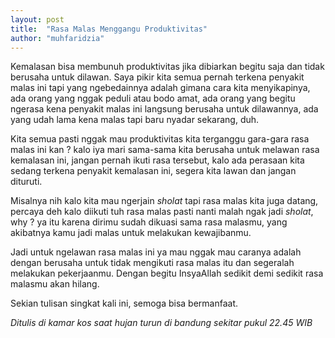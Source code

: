 ```yaml
---
layout: post
title:  "Rasa Malas Menggangu Produktivitas"
author: "muhfaridzia"
---
```


Kemalasan bisa membunuh produktivitas jika dibiarkan begitu saja dan tidak berusaha untuk dilawan. Saya pikir kita semua pernah terkena penyakit malas ini tapi yang ngebedainnya adalah gimana cara kita menyikapinya, ada orang yang nggak peduli atau bodo amat, ada orang yang begitu ngerasa kena penyakit malas ini langsung berusaha untuk dilawannya, ada yang udah lama kena malas tapi baru nyadar sekarang, duh.

Kita semua pasti nggak mau produktivitas kita terganggu gara-gara rasa malas ini kan ? kalo iya mari sama-sama kita berusaha untuk melawan rasa kemalasan ini, jangan pernah ikuti rasa tersebut, kalo ada perasaan kita sedang terkena penyakit kemalasan ini, segera kita lawan dan jangan dituruti.

Misalnya nih kalo kita mau ngerjain *sholat* tapi rasa malas kita juga datang, percaya deh kalo diikuti tuh rasa malas pasti nanti malah ngak jadi *sholat*, why ? ya itu karena dirimu sudah dikuasi sama rasa malasmu, yang akibatnya kamu jadi malas untuk melakukan kewajibanmu. 

Jadi untuk ngelawan rasa malas ini ya mau nggak mau caranya adalah dengan berusaha untuk tidak mengikuti rasa malas itu dan segeralah melakukan pekerjaanmu. Dengan begitu InsyaAllah sedikit demi sedikit rasa malasmu akan hilang.

Sekian tulisan singkat kali ini, semoga bisa bermanfaat.

*Ditulis di kamar kos saat hujan turun di bandung sekitar pukul 22.45 WIB*



